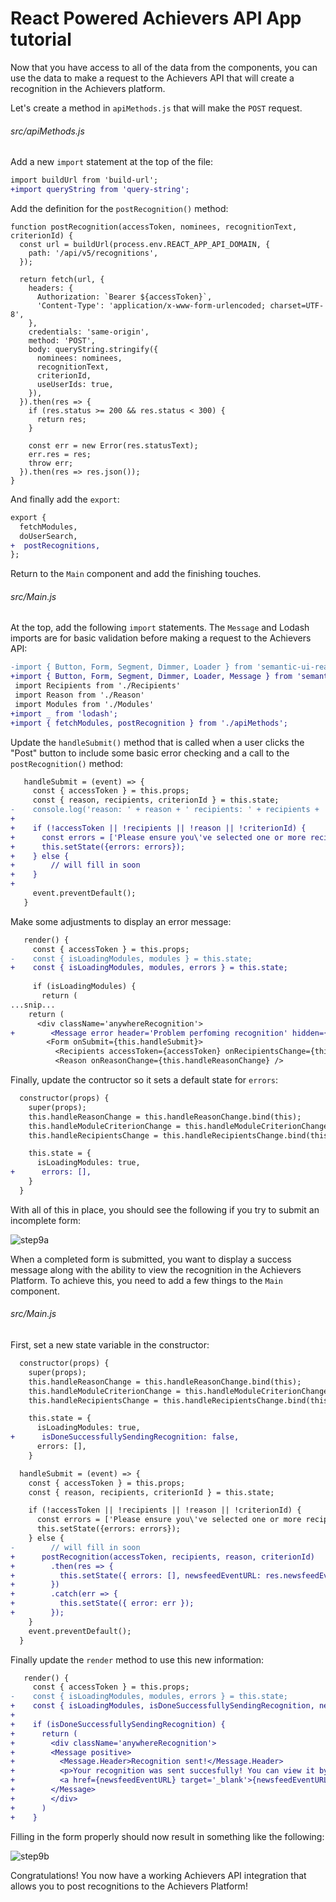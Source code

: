 # React Powered Achievers API App tutorial

Now that you have access to all of the data from the components, you can use the data to make a request to the Achievers API that will create a recognition in the Achievers platform.

Let's create a method in `apiMethods.js` that will make the `POST` request.

###### src/apiMethods.js

Add a new `import` statement at the top of the file:

```diff
import buildUrl from 'build-url';
+import queryString from 'query-string';
```

Add the definition for the `postRecognition()` method:

```
function postRecognition(accessToken, nominees, recognitionText, criterionId) {
  const url = buildUrl(process.env.REACT_APP_API_DOMAIN, {
    path: '/api/v5/recognitions',
  });

  return fetch(url, {
    headers: {
      Authorization: `Bearer ${accessToken}`,
      'Content-Type': 'application/x-www-form-urlencoded; charset=UTF-8',
    },
    credentials: 'same-origin',
    method: 'POST',
    body: queryString.stringify({
      nominees: nominees,
      recognitionText,
      criterionId,
      useUserIds: true,
    }),
  }).then(res => {
    if (res.status >= 200 && res.status < 300) {
      return res;
    }

    const err = new Error(res.statusText);
    err.res = res;
    throw err;
  }).then(res => res.json());
}
```

And finally add the `export`:

```diff
export {
  fetchModules,
  doUserSearch,
+  postRecognitions,
};
```

Return to the `Main` component and add the finishing touches.

###### src/Main.js

At the top, add the following `import` statements. The `Message` and Lodash imports are for basic validation before making a request to the Achievers API:

```diff
-import { Button, Form, Segment, Dimmer, Loader } from 'semantic-ui-react'
+import { Button, Form, Segment, Dimmer, Loader, Message } from 'semantic-ui-react'
 import Recipients from './Recipients'
 import Reason from './Reason'
 import Modules from './Modules'
+import _ from 'lodash';
+import { fetchModules, postRecognition } from './apiMethods';
```

Update the `handleSubmit()` method that is called when a user clicks the "Post" button to include some basic error checking and a call to the `postRecognition()` method:

```diff
   handleSubmit = (event) => {
     const { accessToken } = this.props;
     const { reason, recipients, criterionId } = this.state;
-    console.log('reason: ' + reason + ' recipients: ' + recipients + ' criterionId: ' + criterionId);
+
+    if (!accessToken || !recipients || !reason || !criterionId) {
+      const errors = ['Please ensure you\'ve selected one or more recipients, entered a reason and selected a criterion for your recognition.'];
+      this.setState({errors: errors});
+    } else {
+        // will fill in soon
+    }
+    
     event.preventDefault();
   }
```

Make some adjustments to display an error message:

```diff
   render() {
     const { accessToken } = this.props;
-    const { isLoadingModules, modules } = this.state;
+    const { isLoadingModules, modules, errors } = this.state;
 
     if (isLoadingModules) {
       return (
...snip...
    return (
      <div className='anywhereRecognition'>
+        <Message error header='Problem perfoming recognition' hidden={_.isEmpty(errors)} list={errors} />
        <Form onSubmit={this.handleSubmit}>
          <Recipients accessToken={accessToken} onRecipientsChange={this.handleRecipientsChange} />
          <Reason onReasonChange={this.handleReasonChange} />
```

Finally, update the contructor so it sets a default state for `errors`:

```diff
  constructor(props) {
    super(props);
    this.handleReasonChange = this.handleReasonChange.bind(this);
    this.handleModuleCriterionChange = this.handleModuleCriterionChange.bind(this);
    this.handleRecipientsChange = this.handleRecipientsChange.bind(this);

    this.state = {
      isLoadingModules: true,
+      errors: [],
    }
  }
```

With all of this in place, you should see the following if you try to submit an incomplete form:

![step9a](screenshots/step9aa.png)

When a completed form is submitted, you want to display a success message along with the ability to view the recognition in the Achievers Platform. To achieve this, you need to add a few things to the `Main` component.

###### src/Main.js

First, set a new state variable in the constructor:

```diff
  constructor(props) {
    super(props);
    this.handleReasonChange = this.handleReasonChange.bind(this);
    this.handleModuleCriterionChange = this.handleModuleCriterionChange.bind(this);
    this.handleRecipientsChange = this.handleRecipientsChange.bind(this);

    this.state = {
      isLoadingModules: true,
+      isDoneSuccessfullySendingRecognition: false,
      errors: [],
    }
```

```diff
  handleSubmit = (event) => {
    const { accessToken } = this.props;
    const { reason, recipients, criterionId } = this.state;

    if (!accessToken || !recipients || !reason || !criterionId) {
      const errors = ['Please ensure you\'ve selected one or more recipients, entered a reason and selected a criterion for your recognition.'];
      this.setState({errors: errors});
    } else {
-        // will fill in soon      
+      postRecognition(accessToken, recipients, reason, criterionId)
+        .then(res => {
+          this.setState({ errors: [], newsfeedEventURL: res.newsfeedEventURL , isDoneSuccessfullySendingRecognition: true });
+        })
+        .catch(err => {
+          this.setState({ error: err });
+        });
    }
    event.preventDefault();
  }
```

Finally update the `render` method to use this new information:

```diff
   render() {
     const { accessToken } = this.props;
-    const { isLoadingModules, modules, errors } = this.state;
+    const { isLoadingModules, isDoneSuccessfullySendingRecognition, newsfeedEventURL, modules, errors } = this.state;
+
+    if (isDoneSuccessfullySendingRecognition) {
+      return (
+        <div className='anywhereRecognition'>
+        <Message positive>
+          <Message.Header>Recognition sent!</Message.Header>
+          <p>Your recognition was sent succesfully! You can view it by visiting:</p>
+          <a href={newsfeedEventURL} target='_blank'>{newsfeedEventURL}</a>
+        </Message>
+        </div>
+      )
+    }
```

Filling in the form properly should now result in something like the following:

![step9b](screenshots/step9b.png)

Congratulations! You now have a working Achievers API integration that allows you to post recognitions to the Achievers Platform!
